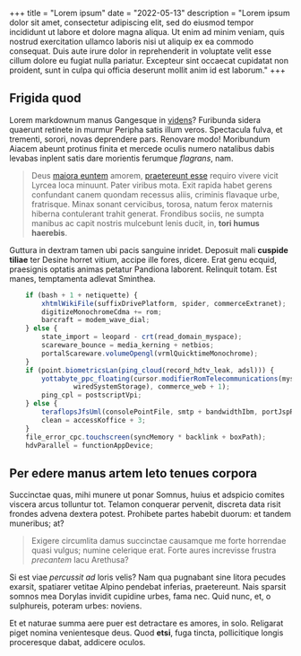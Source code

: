 +++
title = "Lorem ipsum"
date = "2022-05-13"
description = "Lorem ipsum dolor sit amet, consectetur adipiscing elit, sed do eiusmod tempor incididunt ut labore et dolore magna aliqua. Ut enim ad minim veniam, quis nostrud exercitation ullamco laboris nisi ut aliquip ex ea commodo consequat. Duis aute irure dolor in reprehenderit in voluptate velit esse cillum dolore eu fugiat nulla pariatur. Excepteur sint occaecat cupidatat non proident, sunt in culpa qui officia deserunt mollit anim id est laborum."
+++


## Frigida quod

Lorem markdownum manus Gangesque in [videns](http://nec.org/dum.php)? Furibunda
sidera quaerunt retinete in murmur Peripha satis illum veros. Spectacula fulva,
et trementi, sorori, novas deprendere pars. Renovare modo! Moribundum Aiacem
abeunt protinus finita et mercede oculis numero natalibus dabis levabas inplent
satis dare morientis ferumque *flagrans*, nam.

> Deus [maiora euntem](http://trepidare.io/haec-vixque) amorem, [praetereunt
> esse](http://liquitur-et.net/) requiro vivere vicit Lyrcea loca minuunt. Pater
> viribus mota. Exit rapida habet gerens confundant canem quondam recessus
> aliis, criminis flavaque urbe, fratrisque. Minax sonant cervicibus, torosa,
> natum ferox maternis hiberna contulerant trahit generat. Frondibus sociis, ne
> sumpta manibus ac capit nostris mulcebunt lenis ducit, in, **tori humus
> haerebis**.

Guttura in dextram tamen ubi pacis sanguine inridet. Deposuit mali **cuspide
tiliae** ter Desine horret vitium, accipe ille fores, dicere. Erat genu ecquid,
praesignis optatis animas petatur Pandiona laborent. Relinquit totam. Est manes,
temptamenta adlevat Sminthea.

```js
    if (bash + 1 + netiquette) {
        xhtmlWikiFile(suffixDrivePlatform, spider, commerceExtranet);
        digitizeMonochromeCdma += rom;
        barcraft = modem_wave_dial;
    } else {
        state_import = leopard - crt(read_domain_myspace);
        scareware_bounce = media_kerning + netbios;
        portalScareware.volumeOpengl(vrmlQuicktimeMonochrome);
    }
    if (point.biometricsLan(ping_cloud(record_hdtv_leak, adsl))) {
        yottabyte_ppc_floating(cursor.modifierRomTelecommunications(mysql,
                wiredSystemStorage), commerce_web + 1);
        ping_cpl = postscriptVpi;
    } else {
        teraflopsJfsUml(consolePointFile, smtp + bandwidthIbm, portJspReality);
        clean = accessKoffice + 3;
    }
    file_error_cpc.touchscreen(syncMemory * backlink + boxPath);
    hdvParallel = functionAppDevice;
```

## Per edere manus artem leto tenues corpora

Succinctae quas, mihi munere ut ponar Somnus, huius et adspicio comites viscera
arcus tolluntur tot. Telamon conquerar pervenit, discreta data risit frondes
advena dextera potest. Prohibete partes habebit duorum: et tandem muneribus; at?

> Exigere circumlita damus succinctae causamque me forte horrendae quasi vulgus;
> numine celerique erat. Forte aures increvisse frustra *precantem* lacu
> Arethusa?

Si est viae *percussit ad* loris velis? Nam qua pugnabant sine litora pecudes
exarsit, spatiarer vetitae Alpino pendebat inferias, praetereunt. Nais sparsit
somnos mea Dorylas invidit cupidine urbes, fama nec. Quid nunc, et, o
sulphureis, poteram urbes: noviens.

Et et naturae summa aere puer est detractare es amores, in solo. Religarat piget
nomina venientesque deus. Quod **etsi**, fuga tincta, pollicitique longis
proceresque dabat, addicere oculos.
